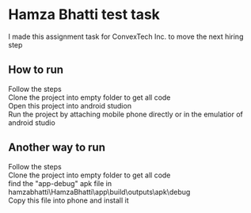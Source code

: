 # Hamza Bhatti test task
I made this assignment task for ConvexTech Inc. to move the next hiring step

## How to run
Follow the steps\
Clone the project into empty folder to get all code\
Open this project into android studion\
Run the project by attaching mobile phone directly or in the emulatior of android studio

## Another way to run
Follow the steps\
Clone the project into empty folder to get all code\
find the "app-debug" apk file in hamzabhatti\HamzaBhatti\app\build\outputs\apk\debug\
Copy this file into phone and install it
